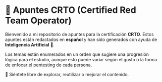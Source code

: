 <h1>📘 Apuntes CRTO (Certified Red Team Operator)</h1>

<p>
  Bienvenido a mi repositorio de apuntes para la certificación <strong>CRTO</strong>.
  Estos apuntes están redactados en <strong>español</strong> y han sido generados con ayuda de <strong>Inteligencia Artificial</strong> 🤖.
</p>

<p>
  Los temas están enumerados en un orden que sugiere una progresión lógica para el estudio, aunque esto puede variar según el gusto o la forma de enfocar el pentesting de cada persona.
</p>

<p>
  📌 Siéntete libre de explorar, reutilizar o mejorar el contenido.
</p>
